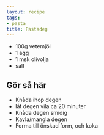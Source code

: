 ```yaml
---
layout: recipe
tags:
- pasta
title: Pastadeg
---
```


* 100g vetemjöl
* 1 ägg
* 1 msk olivolja
* salt

## Gör så här
* Knåda ihop degen
* låt degen vila ca 20 minuter
* Knåda degen smidig
* Kavla/mangla degen
* Forma till önskad form, och koka

